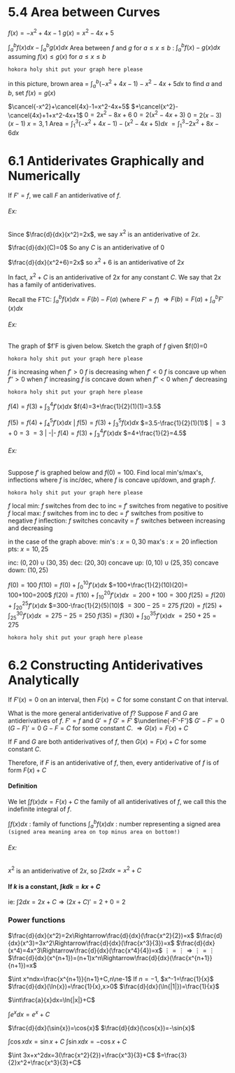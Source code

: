 # 5.4 Area between Curves

$f(x)=-x^2+4x-1$
$g(x)=x^2-4x+5$

$\int_{a}^{b}{f(x)dx}-\int_{a}^{b}{g(x)dx}$
Area between $f$ and $g$ for $a\le x\le b$ : $\int_{a}^{b}{f(x)-g(x)dx}$
assuming $f(x)\le g(x)$ for $a\le x\le b$

`hokora holy shit put your graph here please`

in this picture, brown area = $\int_{a}^{b}{(-x^2+4x-1)-x^2-4x+5}dx$
to find $a$ and $b$, set $f(x)=g(x)$

$\cancel{-x^2}+\cancel{4x}-1=x^2-4x+5$
$+\cancel{x^2}-\cancel{4x}+1+x^2-4x+1$
$0=2x^2-8x+6$
$0=2(x^2-4x+3)$
$0=2(x-3)(x-1)$
$x=3,1$
$\text{Area}=\int_{1}^{3}{(-x^2+4x-1)-(x^2-4x+5)}dx$
$=\int_{1}^{3}{-2x^2+8x-6}dx$

# 6.1 Antiderivates Graphically and Numerically
If $F'=f$, we call $F$ an antiderivative of $f$.
###### Ex:
Since $\frac{d}{dx}(x^2)=2x$, we say $x^2$ is an antiderivative of $2x$.

$\frac{d}{dx}(C)=0$  So any $C$ is an antiderivative of $0$

$\frac{d}{dx}(x^2+6)=2x$  so $x^2+6$ is an antiderivative of $2x$

In fact, $x^2+C$ is an antiderivative of $2x$ for any constant $C$.
We say that $2x$ has a family of antiderivatives.

Recall the FTC:
$\int_{a}^{b}{f(x)dx}=F(b)-F(a)$ (where $F'=f$)
$\Rightarrow F(b)=F(a)+\int_{a}^{b}{F'(x)dx}$

###### Ex:
The graph of $f'F is given below. Sketch the graph of $f$ given $f(0)=0

`hokora holy shit put your graph here please`

$f$ is increasing when $f'>0$
$f$ is decreasing when $f'<0$
$f$ is concave up when $f''>0$ when $f'$ increasing
$f$ is concave down when $f''<0$ when $f'$ decreasing

`hokora holy shit put your graph here please`

$f(4)=f(3)+\int_{3}^{4}{f'(x)dx}$
$f(4)=3+\frac{1}{2}(1)(1)=3.5$


$f(5)=f(4)+\int_{4}^{5}{f'(x)dx}$ | $f(5)=f(3)+\int_{3}^{5}{f(x)dx}$
$=3.5-\frac{1}{2}(1)(1)$ | $=3+0=3$
$=3$ |
-|-
$f(4)=f(3)+\int_{3}^{4}{f'(x)dx}$
$=4+\frac{1}{2}=4.5$

###### Ex:
Suppose $f'$ is graphed below and $f(0)=100$.
Find local min's/max's, inflections where $f$ is inc/dec, where $f$ is concave up/down, and graph $f$.

`hokora holy shit put your graph here please`


$f$ local min: $f$ switches from dec to inc = $f'$ switches from negative to positive
$f$ local max: $f$ switches from inc to dec = $f'$ switches from positive to negative
$f$ inflection: $f$ switches concavity = $f'$ switches between increasing and decreasing

in the case of the graph above:
min's : $x=0,30$
max's : $x=20$
inflection pts: $x=10,25$

inc: $(0,20)\cup(30,35)$
dec: $(20,30)$
concave up: $(0,10)\cup(25,35)$
concave down: $(10,25)$


$f(0)=100$
$f(10)=f(0)+\int_{0}^{10}{f'(x)dx}$
$=100+\frac{1}{2}(10)(20)= 100+100=200$
$f(20)=f(10)+\int_{10}^{20}{f'(x)dx}$
$=200+100=300$
$f(25)={f(20)}+\int_{20}^{25}{f'(x)dx}$
$=300-\frac{1}{2}(5)(10)$
$=300-25=275$
$f(20)=f(25)+\int_{25}^{30}{f'(x)dx}$
$=275-25=250$
$f(35)=f(30)+\int_{30}^{35}{f'(x)dx}$
$=250+25=275$


`hokora holy shit put your graph here please`


# 6.2 Constructing Antiderivatives Analytically

If $F'(x)=0$ on an interval, then $F(x)=C$ for some constant $C$ on that interval.

What is the more general antiderivative of $f$?
Suppose $F$ and $G$ are antiderivatives of $f$.
$F'=f$ and $G'=f$
$G'=F'$
$\underline{-F'-F'}$
$G'-F'=0$
$(G-F)'=0$
$G-F=C$ for some constant $C$.
$\Rightarrow G(x)=F(x)+C$

If $F$ and $G$ are both antiderivatives of $f$, then $G(x)=F(x)+C$ for some constant $C$.

Therefore, if $F$ is an antiderivative of $f$, then, every antiderivative of $f$ is of form $F(x)+C$

#### Definition
We let $\int f(x)dx=F(x)+C$
the family of all antiderivatives of $f$, we call this the indefinite integral of $f$.

$\int f(x)dx$ : family of functions
$\int_{a}^{b}{f(x)dx}$ : number representing a signed area `(signed area meaning area on top minus area on bottom!)`

###### Ex:
$x^2$ is an antiderivative of $2x$, so $\int 2xdx = x^2+C$

#### If $k$ is a constant, $\int kdk=kx+C$

ie: $\int 2dx=2x+C\Rightarrow(2x+C)'=2+0=2$

### Power functions
$\frac{d}{dx}(x^2)=2x\Rightarrow\frac{d}{dx}(\frac{x^2}{2})=x$
$\frac{d}{dx}(x^3)=3x^2\Rightarrow\frac{d}{dx}(\frac{x^3}{3})=x$
$\frac{d}{dx}(x^4)=4x^3\Rightarrow\frac{d}{dx}(\frac{x^4}{4})=x$
$\vdots=\vdots\Rightarrow\vdots=\vdots$
$\frac{d}{dx}(x^{n+1})=(n+1)x^n\Rightarrow\frac{d}{dx}(\frac{x^{n+1}}{n+1})=x$

$\int x^ndx=\frac{x^{n+1}}{n+1}+C,n\ne-1$
If $n=-1$, $x^-1=\frac{1}{x}$
$\frac{d}{dx}(\ln{x})=\frac{1}{x},x>0$
$\frac{d}{dx}(\ln{|1|})=\frac{1}{x}$

$\int\frac{a}{x}dx=\ln{|x|}+C$


$\int e^xdx=e^x+C$

$\frac{d}{dx}(\sin{x})=\cos{x}$
$\frac{d}{dx}(\cos{x})=-\sin{x}$

$\int\cos{x}dx=\sin{x}+C$
$\int\sin{x}dx=-\cos{x}+C$

$\int 3x+x^2dx=3(\frac{x^2}{2})+\frac{x^3}{3}+C$
$=\frac{3}{2}x^2+\frac{x^3}{3}+C$
